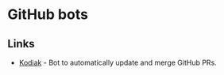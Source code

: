 # GitHub bots

## Links

- [Kodiak](https://github.com/chdsbd/kodiak) - Bot to automatically update and merge GitHub PRs.
